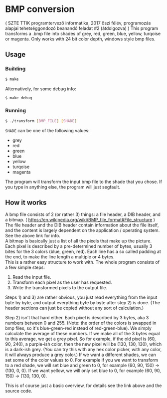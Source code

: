 # BMP conversion
( SZTE TTIK programtervező informatika, 2017 őszi félév, programozás alapjai tehetséggondozó beanandó feladat #2 (átdolgozva) )
This program transforms a .bmp file into shades of grey, red, green, blue, yellow, turqoise or magenta. Only works with 24 bit color depth, windows style bmp files.

## Usage

### Building
```sh
$ make
```
Alternatively, for some debug info:
```sh
$ make debug
```

### Running
```sh
$ ./transform [BMP_FILE] [SHADE]
```
`SHADE` can be one of the following values:
- grey
- red
- green
- blue
- yellow
- turqoise
- magenta

The program will transform the input bmp file to the shade that you chose. If you type in anything else, the program will just segfault.

## How it works

A bmp file consists of 2 (or rather 3) things: a file header, a DIB header, and a bitmap. ( https://en.wikipedia.org/wiki/BMP_file_format#File_structure )  
The file header and the DIB header contain information about the file itself, and the content is largely dependent on the application / operating system. See the above link for info.  
A bitmap is basically just a list of all the pixels that make up the picture. Each pixel is described by a pre-determined number of bytes, usually 3 bites for the 3 colors (blue, green, red). Each line has a so called padding at the end, to make the line length a multiple or 4 bytes.  
This is a rather easy structure to work with. The whole program consists of a few simple steps:
1. Read the input file.
2. Transform each pixel as the user has requested.
3. Write the transformed pixels to the output file.

Steps 1) and 3) are rather obvious, you just read everything from the input byte by byte, and output everything byte by byte after step 2) is done. (The header sections can just be copied without any sort of calculation.)  

Step 2) isn't that hard either. Each pixel is described by 3 bytes, aka 3 numbers between 0 and 255. (Note: the order of the colors is swapped in bmp files, so it's blue-green-red instead of red-green-blue). We simply calculate the average of these numbers. If we make all of the 3 bytes equal to this average, we get a grey pixel. So for example, if the old pixel is (60, 90, 240), a purple-ish color, then the new pixel will be (130, 130, 130), which is a dark-ish grey. (You can try this with any hex color picker, with any color, it will always produce a grey color.) If we want a different shades, we can set some of the color values to 0. For example if you we want to transform to a red shade, we will set blue and green to 0, for example (60, 90, 150) -> (130, 0, 0). If we want yellow, we will only set blue to 0, for example (60, 90, 150) -> (130, 130, 0).  

This is of course just a basic overview, for details see the link above and the source code.
